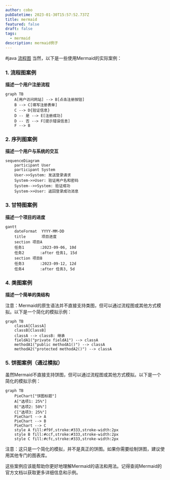 ```yaml
---
author: cobo
pubDatetime: 2023-01-30T15:57:52.737Z
title: mermaid
featured: false
draft: false
tags:
  - mermaid
description: mermaid例子
---
```


#java
[流程图](https://mermaid-js.github.io/mermaid/#/classDiagram)
当然，以下是一些使用Mermaid的实际案例：

### 1. 流程图案例

**描述一个用户注册流程**

```mermaid
graph TB
    A[用户访问网站] --> B[点击注册按钮]
    B --> C[填写注册表单]
    C --> D{验证信息}
    D -- 是 --> E[注册成功]
    D -- 否 --> F[提示错误信息]
    F --> B
```

### 2. 序列图案例

**描述一个用户与系统的交互**

```mermaid
sequenceDiagram
    participant User
    participant System
    User->>System: 发送登录请求
    System->>User: 验证用户名和密码
    System-->>System: 验证成功
    System->>User: 返回登录成功消息
```

### 3. 甘特图案例

**描述一个项目的进度**

```mermaid
gantt
    dateFormat  YYYY-MM-DD
    title       项目进度
    section 项目A
    任务1       :2023-09-06, 10d
    任务2       :after 任务1, 15d
    section 项目B
    任务3       :2023-09-12, 12d
    任务4       :after 任务3, 5d
```

### 4. 类图案例

**描述一个简单的类结构**

注意：Mermaid的原生语法并不直接支持类图，但可以通过流程图或其他方式模拟。以下是一个简化的模拟示例：

```mermaid
graph TB
    classA[ClassA]
    classB[ClassB]
    classA --> classB: 继承
    fieldA1("private fieldA1") --> classA
    methodA1("public methodA1()") --> classA
    methodA2("protected methodA2()") --> classA
```

### 5. 饼图案例（通过模拟）

虽然Mermaid不直接支持饼图，但可以通过流程图或其他方式模拟。以下是一个简化的模拟示例：

```mermaid
graph TB
    PieChart["饼图标题"]
    A["选项1: 25%"]
    B["选项2: 50%"]
    C["选项3: 25%"]
    PieChart --> A
    PieChart --> B
    PieChart --> C
    style A fill:#f9f,stroke:#333,stroke-width:2px
    style B fill:#ccf,stroke:#333,stroke-width:2px
    style C fill:#cfc,stroke:#333,stroke-width:2px
```

注意：这只是一个简化的模拟，并不是真正的饼图。如果你需要绘制饼图，建议使用其他专门的图表库。

这些案例应该能帮助你更好地理解Mermaid的语法和用法。记得查阅Mermaid的官方文档以获取更多详细信息和示例。
